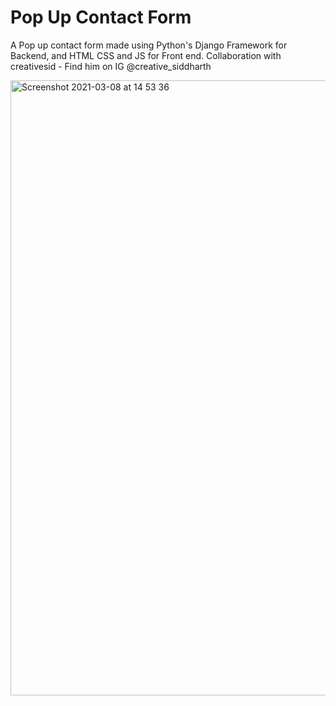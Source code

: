 # Pop Up Contact Form
A Pop up contact form made using Python's Django Framework for Backend, and HTML CSS and JS for Front end. Collaboration with creativesid - Find him on IG @creative_siddharth

<img width="984" alt="Screenshot 2021-03-08 at 14 53 36" src="https://user-images.githubusercontent.com/67547010/110337700-1c790700-801e-11eb-93f0-07c52e88237f.png">
